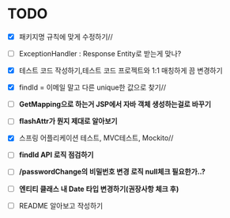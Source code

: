 # TODO

* [X] 패키지명 규칙에 맞게 수정하기//

* [ ] ExceptionHandler : Response Entity로 받는게 맞나?


* [x]  테스트 코드 작성하기,테스트 코드 프로젝트와 1:1 매칭하게 끔 변경하기


* [x]  findId = 이메일 말고 다른 unique한 값으로 찾기//


*  [ ] __GetMapping으로 하는거 JSP에서 자바 객체 생성하는걸로 바꾸기__


* [ ] __flashAttr가 뭔지 제대로 알아보기__


* [x]  스프링 어플리케이션 테스트, MVC테스트, Mockito//


* [ ] __findId API 로직 점검하기__


* [ ] __/passwordChange의 비밀번호 변경 로직 null체크 필요한가..?__


* [ ] __엔티티 클래스 내 Date 타입 변경하기(권장사항 체크 후)__


* [ ] README 알아보고 작성하기
